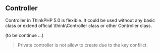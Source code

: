 ## Controller

Controller in ThinkPHP 5.0 is flexible. It could be used without any basic class or extend official \think\Controller class or other Controller class.

(to be continue ...)

> Private controller is not allow to create due to the key confilict.
